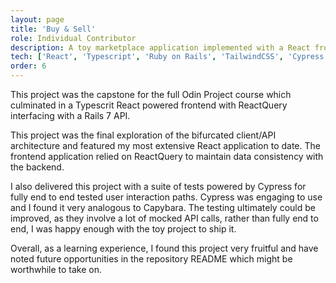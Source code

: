 ```yaml
---
layout: page
title: 'Buy & Sell'
role: Individual Contributor
description: A toy marketplace application implemented with a React frontend and Rails API
tech: ['React', 'Typescript', 'Ruby on Rails', 'TailwindCSS', 'Cypress', 'RSpec', 'ReactQuery']
order: 6
---
```


This project was the capstone for the full Odin Project course which culminated in a Typescrit React powered frontend with ReactQuery interfacing with a Rails 7 API.  

This project was the final exploration of the bifurcated client/API architecture and featured my most extensive React application to date. The frontend application relied on ReactQuery to maintain data consistency with the backend.  

I also delivered this project with a suite of tests powered by Cypress for fully end to end tested user interaction paths. Cypress was engaging to use and I found it very analogous to Capybara. The testing ultimately could be improved, as they involve a lot of mocked API calls, rather than fully end to end, I was happy enough with the toy project to ship it.  

Overall, as a learning experience, I found this project very fruitful and have noted future opportunities in the repository README which might be worthwhile to take on.
